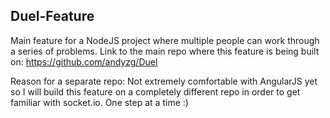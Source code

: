 ## Duel-Feature

Main feature for a NodeJS project where multiple people can work through a series of problems. Link to the main repo where this feature is being built on: https://github.com/andyzg/Duel

Reason for a separate repo: Not extremely comfortable with AngularJS yet so I will build this feature on a completely different repo in order to get familiar with socket.io. One step at a time :)
